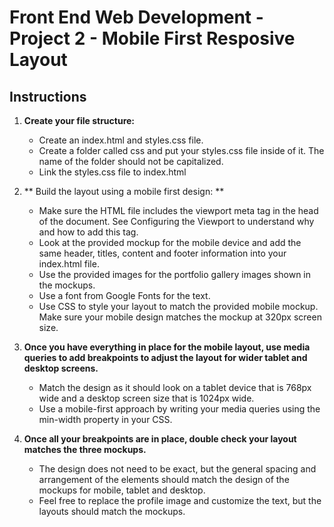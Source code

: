 # Front End Web Development - Project 2 - Mobile First Resposive Layout

## Instructions

1. **Create your file structure:**
    - Create an index.html and styles.css file.
    - Create a folder called css and put your styles.css file inside of it. The name of the folder should not be
      capitalized.
    - Link the styles.css file to index.html

2. ** Build the layout using a mobile first design: **
    - Make sure the HTML file includes the viewport meta tag in the head of the document. See Configuring the Viewport
      to understand why and how to add this tag.
    - Look at the provided mockup for the mobile device and add the same header, titles, content and footer information
      into your index.html file.
    - Use the provided images for the portfolio gallery images shown in the mockups.
    - Use a font from Google Fonts for the text.
    - Use CSS to style your layout to match the provided mobile mockup. Make sure your mobile design matches the mockup
      at 320px screen size.

3. **Once you have everything in place for the mobile layout, use media queries to add breakpoints to adjust the
   layout for wider tablet and desktop screens.**

    - Match the design as it should look on a tablet device that is 768px wide and a desktop screen size that is 1024px
      wide.
    - Use a mobile-first approach by writing your media queries using the min-width property in your CSS.

4. **Once all your breakpoints are in place, double check your layout matches the three mockups.**

    - The design does not need to be exact, but the general spacing and arrangement of the elements should match the
      design of the mockups for mobile, tablet and desktop.
    - Feel free to replace the profile image and customize the text, but the layouts should match the mockups.